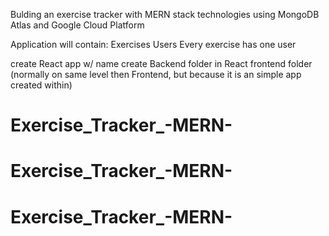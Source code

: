 Bulding an exercise tracker with MERN stack technologies using MongoDB Atlas and Google Cloud Platform


Application will contain:
Exercises
Users
Every exercise has one user

create React app w/ name <mern-exercise-tracker>
create Backend folder in React frontend folder (normally on same level then Frontend, but because it is an simple app created within)
# Exercise_Tracker_-MERN-
# Exercise_Tracker_-MERN-
# Exercise_Tracker_-MERN-
